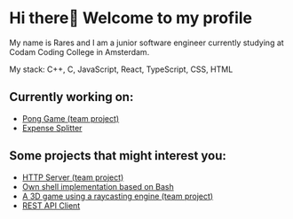 # Hi there👋 Welcome to my profile

My name is Rares and I am a junior software engineer currently studying at Codam Coding College in Amsterdam.<br>

My stack: C++, C, JavaScript, React, TypeScript, CSS, HTML

## Currently working on:
- [Pong Game (team project)](https://github.com/Orpheus-3145/transcendence)
- [Expense Splitter](https://github.com/Zveaga/expense_splitter_react)

## Some projects that might interest you:
- [HTTP Server (team project)](https://github.com/elmoiswack/webserv)
- [Own shell implementation based on Bash](https://github.com/DscrtDv/Minishell_42)
- [A 3D game using a raycasting engine (team project)](https://github.com/Zveaga/Cub_3d)
- [REST API Client](https://github.com/Zveaga/web_scrapper)

<!--
**Zveaga/Zveaga** is a ✨ _special_ ✨ repository because its `README.md` (this file) appears on your GitHub profile.

Here are some ideas to get you started:

- 🔭 I’m currently working on ...
- 🌱 I’m currently learning ...
- 👯 I’m looking to collaborate on ...
- 🤔 I’m looking for help with ...
- 💬 Ask me about ...
- 📫 How to reach me: ...
- 😄 Pronouns: ...
- ⚡ Fun fact: ...
-->

